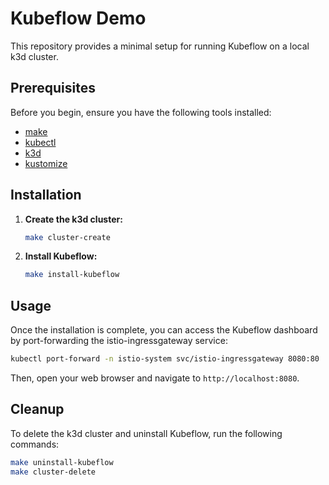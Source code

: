 # Kubeflow Demo

This repository provides a minimal setup for running Kubeflow on a local k3d cluster.

## Prerequisites

Before you begin, ensure you have the following tools installed:

*   [make](https://www.gnu.org/software/make/)
*   [kubectl](https://kubernetes.io/docs/tasks/tools/install-kubectl/)
*   [k3d](https://k3d.io/v5.6.0/#installation)
*   [kustomize](https://kubernetes-sigs.github.io/kustomize/installation/)

## Installation

1.  **Create the k3d cluster:**

    ```bash
    make cluster-create
    ```

2.  **Install Kubeflow:**

    ```bash
    make install-kubeflow
    ```

## Usage

Once the installation is complete, you can access the Kubeflow dashboard by port-forwarding the istio-ingressgateway service:

```bash
kubectl port-forward -n istio-system svc/istio-ingressgateway 8080:80
```

Then, open your web browser and navigate to `http://localhost:8080`.

## Cleanup

To delete the k3d cluster and uninstall Kubeflow, run the following commands:

```bash
make uninstall-kubeflow
make cluster-delete
```
